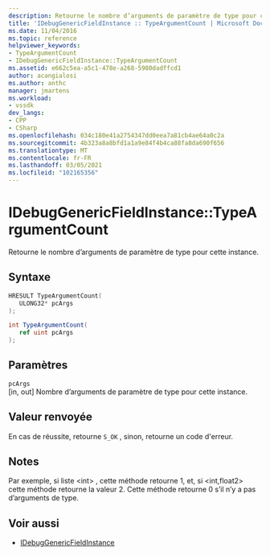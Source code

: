 ```yaml
---
description: Retourne le nombre d’arguments de paramètre de type pour cette instance.
title: 'IDebugGenericFieldInstance :: TypeArgumentCount | Microsoft Docs'
ms.date: 11/04/2016
ms.topic: reference
helpviewer_keywords:
- TypeArgumentCount
- IDebugGenericFieldInstance::TypeArgumentCount
ms.assetid: e662c5ea-a5c1-478e-a268-5980dadffcd1
author: acangialosi
ms.author: anthc
manager: jmartens
ms.workload:
- vssdk
dev_langs:
- CPP
- CSharp
ms.openlocfilehash: 034c180e41a2754347dd0eea7a81cb4ae64a0c2a
ms.sourcegitcommit: 4b323a8a8bfd1a1a9e84f4b4ca88fa8da690f656
ms.translationtype: MT
ms.contentlocale: fr-FR
ms.lasthandoff: 03/05/2021
ms.locfileid: "102165356"
---
```

# <a name="idebuggenericfieldinstancetypeargumentcount"></a>IDebugGenericFieldInstance::TypeArgumentCount
Retourne le nombre d’arguments de paramètre de type pour cette instance.

## <a name="syntax"></a>Syntaxe

```cpp
HRESULT TypeArgumentCount(
   ULONG32* pcArgs
);
```

```csharp
int TypeArgumentCount(
   ref uint pcArgs
);
```

## <a name="parameters"></a>Paramètres
`pcArgs`\
[in, out] Nombre d’arguments de paramètre de type pour cette instance.

## <a name="return-value"></a>Valeur renvoyée
 En cas de réussite, retourne `S_OK` , sinon, retourne un code d'erreur.

## <a name="remarks"></a>Notes
 Par exemple, si liste \<int> , cette méthode retourne 1, et, si \<int,float2> cette méthode retourne la valeur 2. Cette méthode retourne 0 s’il n’y a pas d’arguments de type.

## <a name="see-also"></a>Voir aussi
- [IDebugGenericFieldInstance](../../../extensibility/debugger/reference/idebuggenericfieldinstance.md)

